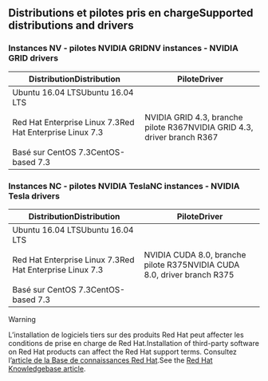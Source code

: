 ## <a name="supported-distributions-and-drivers"></a><span data-ttu-id="cd51e-101">Distributions et pilotes pris en charge</span><span class="sxs-lookup"><span data-stu-id="cd51e-101">Supported distributions and drivers</span></span>


### <a name="nv-instances---nvidia-grid-drivers"></a><span data-ttu-id="cd51e-102">Instances NV - pilotes NVIDIA GRID</span><span class="sxs-lookup"><span data-stu-id="cd51e-102">NV instances - NVIDIA GRID drivers</span></span>


| <span data-ttu-id="cd51e-103">Distribution</span><span class="sxs-lookup"><span data-stu-id="cd51e-103">Distribution</span></span> | <span data-ttu-id="cd51e-104">Pilote</span><span class="sxs-lookup"><span data-stu-id="cd51e-104">Driver</span></span> |
| --- | --- | 
| <span data-ttu-id="cd51e-105">Ubuntu 16.04 LTS</span><span class="sxs-lookup"><span data-stu-id="cd51e-105">Ubuntu 16.04 LTS</span></span><br/><br/><span data-ttu-id="cd51e-106">Red Hat Enterprise Linux 7.3</span><span class="sxs-lookup"><span data-stu-id="cd51e-106">Red Hat Enterprise Linux 7.3</span></span><br/><br/><span data-ttu-id="cd51e-107">Basé sur CentOS 7.3</span><span class="sxs-lookup"><span data-stu-id="cd51e-107">CentOS-based 7.3</span></span> | <span data-ttu-id="cd51e-108">NVIDIA GRID 4.3, branche pilote R367</span><span class="sxs-lookup"><span data-stu-id="cd51e-108">NVIDIA GRID 4.3, driver branch R367</span></span>|

### <a name="nc-instances---nvidia-tesla-drivers"></a><span data-ttu-id="cd51e-109">Instances NC - pilotes NVIDIA Tesla</span><span class="sxs-lookup"><span data-stu-id="cd51e-109">NC instances - NVIDIA Tesla drivers</span></span>
| <span data-ttu-id="cd51e-110">Distribution</span><span class="sxs-lookup"><span data-stu-id="cd51e-110">Distribution</span></span> | <span data-ttu-id="cd51e-111">Pilote</span><span class="sxs-lookup"><span data-stu-id="cd51e-111">Driver</span></span> |
| --- | --- | 
| <span data-ttu-id="cd51e-112">Ubuntu 16.04 LTS</span><span class="sxs-lookup"><span data-stu-id="cd51e-112">Ubuntu 16.04 LTS</span></span><br/><br/> <span data-ttu-id="cd51e-113">Red Hat Enterprise Linux 7.3</span><span class="sxs-lookup"><span data-stu-id="cd51e-113">Red Hat Enterprise Linux 7.3</span></span><br/><br/> <span data-ttu-id="cd51e-114">Basé sur CentOS 7.3</span><span class="sxs-lookup"><span data-stu-id="cd51e-114">CentOS-based 7.3</span></span> | <span data-ttu-id="cd51e-115">NVIDIA CUDA 8.0, branche pilote R375</span><span class="sxs-lookup"><span data-stu-id="cd51e-115">NVIDIA CUDA 8.0, driver branch R375</span></span> |



> [!WARNING] 
> <span data-ttu-id="cd51e-116">L’installation de logiciels tiers sur des produits Red Hat peut affecter les conditions de prise en charge de Red Hat.</span><span class="sxs-lookup"><span data-stu-id="cd51e-116">Installation of third-party software on Red Hat products can affect the Red Hat support terms.</span></span> <span data-ttu-id="cd51e-117">Consultez l’[article de la Base de connaissances Red Hat](https://access.redhat.com/articles/1067).</span><span class="sxs-lookup"><span data-stu-id="cd51e-117">See the [Red Hat Knowledgebase article](https://access.redhat.com/articles/1067).</span></span>
>
